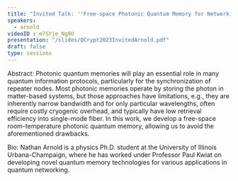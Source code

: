 ```yaml
---
title: "Invited Talk: ''Free-space Photonic Quantum Memory for Networking''"
speakers:
  - arnold
videoID : m7SYje_Ng9U
presentation: "/slides/QCrypt2023InvitedArnold.pdf"
draft: false
type: sessions
---
```

Abstract: Photonic quantum memories will play an essential role in many quantum information protocols, particularly for the synchronization of repeater nodes. Most photonic memories operate by storing the photon in matter-based systems, but those approaches have limitations, e.g., they are inherently narrow bandwidth and for only particular wavelengths, often require costly cryogenic overhead, and typically have low retrieval efficiency into single-mode fiber. In this work, we develop a free-space room-temperature photonic quantum memory, allowing us to avoid the aforementioned drawbacks.

Bio: Nathan Arnold is a physics Ph.D. student at the University of Illinois Urbana-Champaign, where he has worked under Professor Paul Kwiat on developing novel quantum memory technologies for various applications in quantum networking.

<!-- fields to use above: -->
<!-- videoId: "Vfl9pPh6ipI" -->
<!-- presentation: "/slides/invited-MargaridaPereira.pdf" -->
